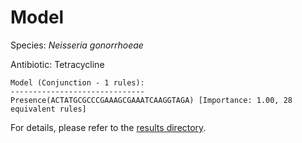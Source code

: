 
# Model

Species: *Neisseria gonorrhoeae*

Antibiotic: Tetracycline

```
Model (Conjunction - 1 rules):
------------------------------
Presence(ACTATGCGCCCGAAAGCGAAATCAAGGTAGA) [Importance: 1.00, 28 equivalent rules]

```

For details, please refer to the [results directory](../../../../../results/scm_b/neisseria%20gonorrhoeae/tetracycline/repeat_8/).

